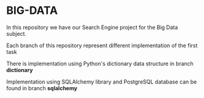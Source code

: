 # BIG-DATA
In this repository we have our Search Engine project for the Big Data subject.

Each branch of this repository represent different implementation of the first task

There is implementation using Python's dictionary data structure in branch **dictionary**

Implementation using SQLAlchemy library and PostgreSQL database can be found in branch **sqlalchemy**
